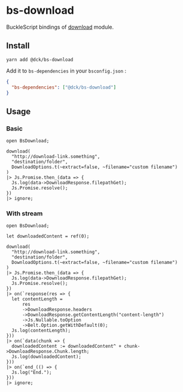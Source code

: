 # bs-download

BuckleScript bindings of [download](https://www.npmjs.com/package/download) module.

## Install

```
yarn add @dck/bs-download
```

Add it to `bs-dependencies` in your `bsconfig.json` :

```json
{
  "bs-dependencies": ["@dck/bs-download"]
}
```

## Usage

### Basic

```reason
open BsDownload;

download(
  "http://download-link.something",
  "destination/folder",
  DownloadOptions.t(~extract=false, ~filename="custom filename")
)
|> Js.Promise.then_(data => {
  Js.log(data->DownloadResponse.filepathGet);
  Js.Promise.resolve();
})
|> ignore;
```

### With stream

```reason
open BsDownload;

let downloadedContent = ref(0);

download(
  "http://download-link.something",
  "destination/folder",
  DownloadOptions.t(~extract=false, ~filename="custom filename")
)
|> Js.Promise.then_(data => {
  Js.log(data->DownloadResponse.filepathGet);
  Js.Promise.resolve();
})
|> on(`response(res => {
  let contentLength =
      res
      ->DownloadResponse.headers
      ->DownloadResponse.getContentLength("content-length")
      ->Js.Nullable.toOption
      ->Belt.Option.getWithDefault(0);
  Js.log(contentLength);
}))
|> on(`data(chunk => {
  downloadedContent := downloadedContent^ + chunk->DownloadResponse.Chunk.length;
  Js.log(downloadedContent);
}))
|> on(`end_(() => {
  Js.log("End.");
}))
|> ignore;
```
